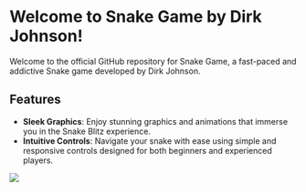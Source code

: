 # Welcome to Snake Game by Dirk Johnson!


Welcome to the official GitHub repository for Snake Game, a fast-paced and addictive Snake game developed by Dirk Johnson. 
## Features

- **Sleek Graphics**: Enjoy stunning graphics and animations that immerse you in the Snake Blitz experience.
- **Intuitive Controls**: Navigate your snake with ease using simple and responsive controls designed for both beginners and experienced players.
  
<a href="https://www.bestpractices.dev/projects/8514"><img src="https://www.bestpractices.dev/projects/8514/badge"></a>
